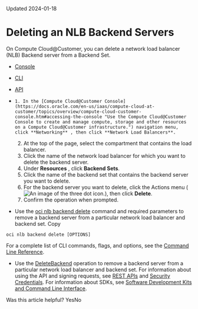 Updated 2024-01-18
# Deleting an NLB Backend Servers
On Compute Cloud@Customer, you can delete a network load balancer (NLB) Backend server from a Backend Set.
  * [Console](https://docs.oracle.com/en-us/iaas/compute-cloud-at-customer/topics/nlb/deleting-an-nlb-backend-servers.htm)
  * [CLI](https://docs.oracle.com/en-us/iaas/compute-cloud-at-customer/topics/nlb/deleting-an-nlb-backend-servers.htm)
  * [API](https://docs.oracle.com/en-us/iaas/compute-cloud-at-customer/topics/nlb/deleting-an-nlb-backend-servers.htm)


  *     1. In the [Compute Cloud@Customer Console](https://docs.oracle.com/en-us/iaas/compute-cloud-at-customer/topics/overview/compute-cloud-customer-console.htm#accessing-the-console "Use the Compute Cloud@Customer Console to create and manage compute, storage and other resources on a Compute Cloud@Customer infrastructure.") navigation menu, click **Networking** , then click **Network Load Balancers**.
    2. At the top of the page, select the compartment that contains the load balancer.
    3. Click the name of the network load balancer for which you want to delete the backend server.
    4. Under **Resources** , click **Backend Sets**.
    5. Click the name of the backend set that contains the backend server you want to delete.
    6. For the backend server you want to delete, click the Actions menu (![An image of the three dot icon.](https://docs.oracle.com/en-us/iaas/compute-cloud-at-customer/images/three-dots.png)), then click **Delete**.
    7. Confirm the operation when prompted.
  * Use the [oci nlb backend delete](https://docs.oracle.com/iaas/tools/oci-cli/latest/oci_cli_docs/cmdref/nlb/backend/delete.html) command and required parameters to remove a backend server from a particular network load balancer and backend set.
Copy
```
oci nlb backend delete [OPTIONS]
```

For a complete list of CLI commands, flags, and options, see the [Command Line Reference](https://docs.oracle.com/iaas/tools/oci-cli/latest/oci_cli_docs/index.html).
  * Use the [DeleteBackend](https://docs.oracle.com/iaas/api/#/en/networkloadbalancer/20200501/Backend/DeleteBackend) operation to remove a backend server from a particular network load balancer and backend set.
For information about using the API and signing requests, see [REST APIs](https://docs.oracle.com/iaas/Content/API/Concepts/usingapi.htm#REST_APIs) and [Security Credentials](https://docs.oracle.com/iaas/Content/General/Concepts/credentials.htm). For information about SDKs, see [Software Development Kits and Command Line Interface](https://docs.oracle.com/iaas/Content/API/Concepts/sdks.htm#Software_Development_Kits_and_Command_Line_Interface).


Was this article helpful?
YesNo

